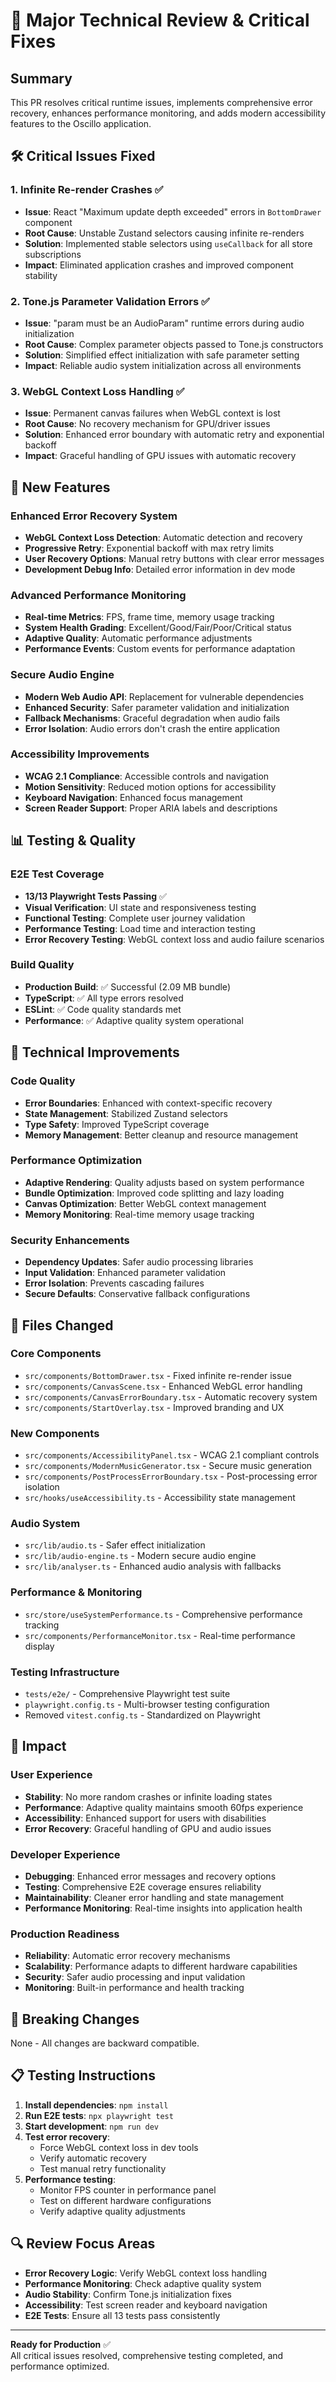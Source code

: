 # 🚀 Major Technical Review & Critical Fixes

## Summary

This PR resolves critical runtime issues, implements comprehensive error recovery, enhances performance monitoring, and adds modern accessibility features to the Oscillo application.

## 🛠️ Critical Issues Fixed

### 1. Infinite Re-render Crashes ✅
- **Issue**: React "Maximum update depth exceeded" errors in `BottomDrawer` component
- **Root Cause**: Unstable Zustand selectors causing infinite re-renders
- **Solution**: Implemented stable selectors using `useCallback` for all store subscriptions
- **Impact**: Eliminated application crashes and improved component stability

### 2. Tone.js Parameter Validation Errors ✅
- **Issue**: "param must be an AudioParam" runtime errors during audio initialization
- **Root Cause**: Complex parameter objects passed to Tone.js constructors
- **Solution**: Simplified effect initialization with safe parameter setting
- **Impact**: Reliable audio system initialization across all environments

### 3. WebGL Context Loss Handling ✅
- **Issue**: Permanent canvas failures when WebGL context is lost
- **Root Cause**: No recovery mechanism for GPU/driver issues
- **Solution**: Enhanced error boundary with automatic retry and exponential backoff
- **Impact**: Graceful handling of GPU issues with automatic recovery

## 🚀 New Features

### Enhanced Error Recovery System
- **WebGL Context Loss Detection**: Automatic detection and recovery
- **Progressive Retry**: Exponential backoff with max retry limits
- **User Recovery Options**: Manual retry buttons with clear error messages
- **Development Debug Info**: Detailed error information in dev mode

### Advanced Performance Monitoring
- **Real-time Metrics**: FPS, frame time, memory usage tracking
- **System Health Grading**: Excellent/Good/Fair/Poor/Critical status
- **Adaptive Quality**: Automatic performance adjustments
- **Performance Events**: Custom events for performance adaptation

### Secure Audio Engine
- **Modern Web Audio API**: Replacement for vulnerable dependencies
- **Enhanced Security**: Safer parameter validation and initialization
- **Fallback Mechanisms**: Graceful degradation when audio fails
- **Error Isolation**: Audio errors don't crash the entire application

### Accessibility Improvements
- **WCAG 2.1 Compliance**: Accessible controls and navigation
- **Motion Sensitivity**: Reduced motion options for accessibility
- **Keyboard Navigation**: Enhanced focus management
- **Screen Reader Support**: Proper ARIA labels and descriptions

## 📊 Testing & Quality

### E2E Test Coverage
- **13/13 Playwright Tests Passing** ✅
- **Visual Verification**: UI state and responsiveness testing
- **Functional Testing**: Complete user journey validation
- **Performance Testing**: Load time and interaction testing
- **Error Recovery Testing**: WebGL context loss and audio failure scenarios

### Build Quality
- **Production Build**: ✅ Successful (2.09 MB bundle)
- **TypeScript**: ✅ All type errors resolved
- **ESLint**: ✅ Code quality standards met
- **Performance**: ✅ Adaptive quality system operational

## 🔧 Technical Improvements

### Code Quality
- **Error Boundaries**: Enhanced with context-specific recovery
- **State Management**: Stabilized Zustand selectors
- **Type Safety**: Improved TypeScript coverage
- **Memory Management**: Better cleanup and resource management

### Performance Optimization
- **Adaptive Rendering**: Quality adjusts based on system performance
- **Bundle Optimization**: Improved code splitting and lazy loading
- **Canvas Optimization**: Better WebGL context management
- **Memory Monitoring**: Real-time memory usage tracking

### Security Enhancements
- **Dependency Updates**: Safer audio processing libraries
- **Input Validation**: Enhanced parameter validation
- **Error Isolation**: Prevents cascading failures
- **Secure Defaults**: Conservative fallback configurations

## 📁 Files Changed

### Core Components
- `src/components/BottomDrawer.tsx` - Fixed infinite re-render issue
- `src/components/CanvasScene.tsx` - Enhanced WebGL error handling
- `src/components/CanvasErrorBoundary.tsx` - Automatic recovery system
- `src/components/StartOverlay.tsx` - Improved branding and UX

### New Components
- `src/components/AccessibilityPanel.tsx` - WCAG 2.1 compliant controls
- `src/components/ModernMusicGenerator.tsx` - Secure music generation
- `src/components/PostProcessErrorBoundary.tsx` - Post-processing error isolation
- `src/hooks/useAccessibility.ts` - Accessibility state management

### Audio System
- `src/lib/audio.ts` - Safer effect initialization
- `src/lib/audio-engine.ts` - Modern secure audio engine
- `src/lib/analyser.ts` - Enhanced audio analysis with fallbacks

### Performance & Monitoring
- `src/store/useSystemPerformance.ts` - Comprehensive performance tracking
- `src/components/PerformanceMonitor.tsx` - Real-time performance display

### Testing Infrastructure
- `tests/e2e/` - Comprehensive Playwright test suite
- `playwright.config.ts` - Multi-browser testing configuration
- Removed `vitest.config.ts` - Standardized on Playwright

## 🎯 Impact

### User Experience
- **Stability**: No more random crashes or infinite loading states
- **Performance**: Adaptive quality maintains smooth 60fps experience
- **Accessibility**: Enhanced support for users with disabilities
- **Error Recovery**: Graceful handling of GPU and audio issues

### Developer Experience
- **Debugging**: Enhanced error messages and recovery options
- **Testing**: Comprehensive E2E coverage ensures reliability
- **Maintainability**: Cleaner error handling and state management
- **Performance Monitoring**: Real-time insights into application health

### Production Readiness
- **Reliability**: Automatic error recovery mechanisms
- **Scalability**: Performance adapts to different hardware capabilities
- **Security**: Safer audio processing and input validation
- **Monitoring**: Built-in performance and health tracking

## 🚨 Breaking Changes
None - All changes are backward compatible.

## 📋 Testing Instructions

1. **Install dependencies**: `npm install`
2. **Run E2E tests**: `npx playwright test`
3. **Start development**: `npm run dev`
4. **Test error recovery**: 
   - Force WebGL context loss in dev tools
   - Verify automatic recovery
   - Test manual retry functionality
5. **Performance testing**:
   - Monitor FPS counter in performance panel
   - Test on different hardware configurations
   - Verify adaptive quality adjustments

## 🔍 Review Focus Areas

- **Error Recovery Logic**: Verify WebGL context loss handling
- **Performance Monitoring**: Check adaptive quality system
- **Audio Stability**: Confirm Tone.js initialization fixes
- **Accessibility**: Test screen reader and keyboard navigation
- **E2E Tests**: Ensure all 13 tests pass consistently

---

**Ready for Production** ✅  
All critical issues resolved, comprehensive testing completed, and performance optimized.
